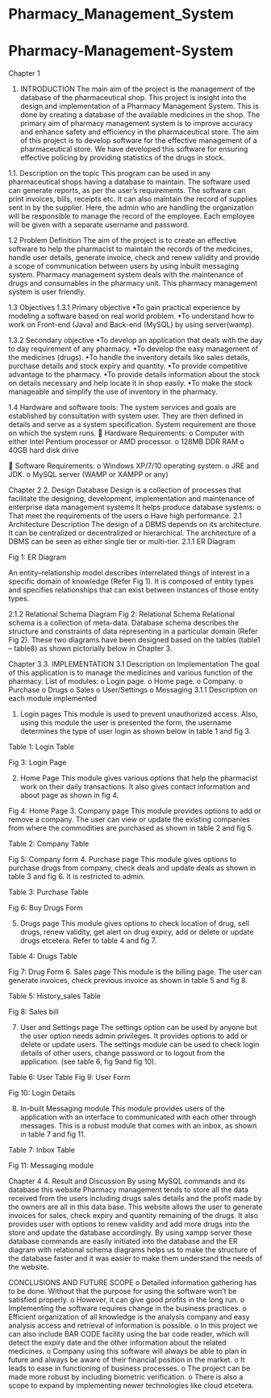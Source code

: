# Pharmacy_Management_System
# Pharmacy-Management-System
Chapter 1 
1. 	INTRODUCTION
The main aim of the project is the management of the database of the pharmaceutical shop. This project is insight into the design and implementation of a Pharmacy Management System. This is done by creating a database of the available medicines in the shop. The primary aim of pharmacy management system is to improve accuracy and enhance safety and efficiency in the pharmaceutical store. The aim of this project is to develop software for the effective management of a pharmaceutical store. We have developed this software for ensuring effective policing by providing statistics of the drugs in stock. 

1.1. 	Description on the topic
This program can be used in any pharmaceutical shops having a database to maintain. The software used can generate reports, as per the user’s requirements. The software can print invoices, bills, receipts etc. It can also maintain the record of supplies sent in by the supplier. Here, the admin who are handling the organization will be responsible to manage the record of the employee. Each employee will be given with a separate username and password.

1.2	Problem Definition
The aim of the project is to create an effective software to help the pharmacist to maintain the records of the medicines, handle user details, generate invoice, check and renew validity and provide a scope of communication between users by using inbuilt messaging system. Pharmacy management system deals with the maintenance of drugs and consumables in the pharmacy unit. This pharmacy management system is user friendly.


1.3	Objectives
1.3.1 Primary objective
•To gain practical experience by modeling a software based on real world    problem.
•To understand how to work on Front-end (Java) and Back-end (MySQL) by using server(wamp).

1.3.2 Secondary objective 
•To develop an application that deals with the day to day requirement of any pharmacy.
•To develop the easy management of the medicines (drugs). 
•To handle the inventory details like sales details, purchase details and stock expiry and quantity.
•To provide competitive advantage to the pharmacy.
•To provide details information about the stock on details necessary and help locate it in shop easily. 
•To make the stock manageable and simplify the use of inventory in the pharmacy.









1.4	Hardware and software tools:
The system services and goals are established by consultation with system user. They are then defined in details and serve as a system specification. System requirement are those on which the system runs.
	Hardware Requirements:
o	Computer with either Intel Pentium processor or AMD processor.
o	128MB DDR RAM
o	40GB hard disk drive


	Software Requirements:
o	Windows XP/7/10 operating system.
o	JRE and JDK.
o	MySQL server (WAMP or XAMPP or any)













Chapter 2 
2. 	Design
Database Design is a collection of processes that facilitate the designing, development, implementation and maintenance of enterprise data management systems
It helps produce database systems:
o	That meet the requirements of the users
o	Have high performance.
2.1	 Architecture Description 
The design of a DBMS depends on its architecture. It can be centralized or decentralized or hierarchical. The architecture of a DBMS can be seen as either single tier or multi-tier.
2.1.1	ER Diagram
 
Fig 1: ER Diagram

An entity–relationship model describes interrelated things of interest in a specific domain of knowledge (Refer Fig 1). It is composed of entity types and specifies relationships that can exist between instances of those entity types.
 
2.1.2	Relational Schema Diagram
 Fig 2: Relational Schema
Relational schema is a collection of meta-data. Database schema describes the structure and constraints of data representing in a particular domain (Refer Fig 2). These two diagrams have been designed based on the tables (table1 – table8) as shown pictorially below in Chapter 3. 

Chapter 3 
3. 	IMPLEMENTATION
3.1	Description on Implementation 
The goal of this application is to manage the medicines and various function of the pharmacy. 
List of modules:
o	Login page.
o	Home page.
o	Company.
o	Purchase
o	Drugs
o	Sales
o	User/Settings
o	Messaging
3.1.1 Description on each module implemented
1.	Login pages
This module is used to prevent unauthorized access. Also, using this module the user is presented the form, the username determines the type of user login as shown below in table 1 and fig 3.

                 
Table 1: Login Table
 
Fig 3: Login Page

2.	Home Page
This module gives various options that help the pharmacist work on their daily transactions. It also gives contact information and about page as shown in fig 4.

 
Fig 4: Home Page
3.	Company page
This module provides options to add or remove a company. The user can view or update the existing companies from where the commodities are purchased as shown in table 2 and fig 5.
                           
Table 2: Company Table

 
Fig 5: Company form
4.	Purchase page
This module gives options to purchase drugs from company, check deals and update deals as shown in table 3 and fig 6. It is restricted to admin.

             
Table 3: Purchase Table

 
Fig 6: Buy Drugs Form

5.	Drugs page
This module gives options to check location of drug, sell drugs, renew validity, get alert on drug expiry, add or delete or update drugs etcetera.
Refer to table 4 and fig 7.

                
Table 4: Drugs Table

 
Fig 7: Drug Form
6.	Sales page
This module is the billing page. The user can generate invoices, check previous invoice as shown in table 5 and fig 8. 

 
Table 5: History_sales Table
 
Fig 8: Sales bill

7.	User and Settings page
The settings option can be used by anyone but the user option needs admin privileges. It provides options to add or delete or update users. The settings module can be used to check login details of other users, change password or to logout from the application. (see table 6, fig 9and fig 10).

                    
Table 6: User Table
 Fig 9: User Form

 
Fig 10: Login Details

8.	In-built Messaging module
This module provides users of the application with an interface to communicated with each other through messages. This is a robust module that comes with an inbox, as shown in table 7 and fig 11.

           
Table 7: Inbox Table
 
Fig 11: Messaging module

Chapter 4 
4. 	Result and Discussion
By using MySQL commands and its database this website Pharmacy management tends to store all the data received from the users including drugs sales details and the profit made by the owners are all in this data base.
This website allows the user to generate invoices for sales, check expiry and quantity remaining of the drugs. It also provides user with options to renew validity and add more drugs into the store and update the database accordingly.
By using xampp server these database commands are easily initiated into the database and the ER diagram with relational schema diagrams helps us to make the structure of the database faster and it was easier to make them understand the needs of the website.












CONCLUSIONS AND FUTURE SCOPE
o	Detailed information gathering has to be done. Without that the purpose for using the software won’t be satisfied properly.
o	However, it can give good profits in the long run.
o	Implementing the software requires change in the business practices.
o	Efficient organization of all knowledge is the analysis company and easy analysis access and retrieval of information is possible.
o	In this project we can also include BAR CODE facility using the bar code reader, which will detect the expiry date and the other information about the related medicines.
o	Company using this software will always be able to plan in future and always be aware of their financial position in the market.
o	It leads to ease in functioning of business processes.
o	The project can be made more robust by including biometric verification.
o	There is also a scope to expand by implementing newer technologies like cloud etcetera. 
